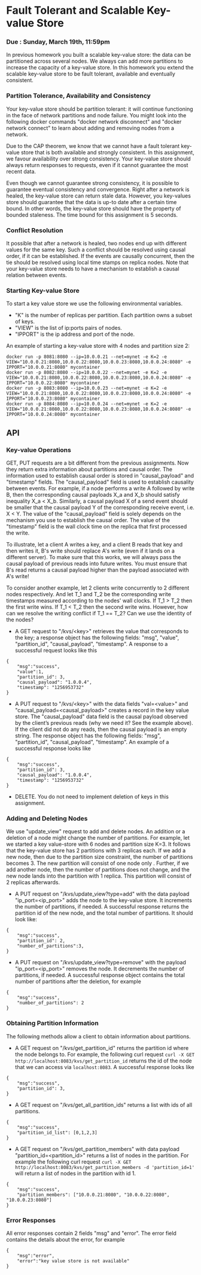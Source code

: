 # Fault Tolerant and Scalable Key-value Store

### Due : Sunday, March 19th, 11:59pm


In previous homework you built a scalable key-value store: the data can be partitioned across several nodes. We always can add more partitions to increase the capacity of a key-value store.
In this homework you extend the scalable key-value store to be fault tolerant, available and eventually consistent.

### Partition Tolerance, Availability and Consistency
Your key-value store should be partition tolerant: it will continue functioning in the face of network partitions and node failure. You might look into the following docker commands "docker network disconnect" and "docker network connect" to learn about adding and removing nodes from a network.     

Due to the CAP theorem, we know that we cannot have a fault tolerant key-value store that is both available and strongly consistent. In this assignment, we favour availability over strong consistency. Your key-value store should always return responses to requests, even if it cannot guarantee the most recent data.

Even though we cannot guarantee strong consistency, it is possible to guarantee eventual consistency and convergence. Right after a network is healed, the key-value store can return stale data. However, you key-values store should guarantee that the data is up-to date after a certain time bound. In other words, the key-value store should have the property of bounded staleness. The time bound for this assignment is 5 seconds.

### Conflict Resolution
It possible that after a network is healed, two nodes end up with different values for the same key. Such a conflict should be resolved using causal order, if it can be established. If the events are causally concurrent, then the tie should be resolved using local time stamps on replica nodes. Note that your key-value store needs to have a mechanism to establish a causal relation between events. 

### Starting Key-value Store
To start a key value store we use the following environmental variables. 

* "K" is the number of replicas per partition. Each partition owns a subset of keys.
* "VIEW" is the list of ip:ports pairs of nodes.
* "IPPORT" is the ip address and port of the node.

An example of starting a key-value store with 4 nodes and partition size 2:

```
docker run -p 8081:8080 --ip=10.0.0.21 --net=mynet -e K=2 -e VIEW="10.0.0.21:8080,10.0.0.22:8080,10.0.0.23:8080,10.0.0.24:8080" -e IPPORT="10.0.0.21:8080" mycontainer
docker run -p 8082:8080 --ip=10.0.0.22 --net=mynet -e K=2 -e VIEW="10.0.0.21:8080,10.0.0.22:8080,10.0.0.23:8080,10.0.0.24:8080" -e IPPORT="10.0.0.22:8080" mycontainer
docker run -p 8083:8080 --ip=10.0.0.23 --net=mynet -e K=2 -e VIEW="10.0.0.21:8080,10.0.0.22:8080,10.0.0.23:8080,10.0.0.24:8080" -e IPPORT="10.0.0.23:8080" mycontainer
docker run -p 8084:8080 --ip=10.0.0.24 --net=mynet -e K=2 -e VIEW="10.0.0.21:8080,10.0.0.22:8080,10.0.0.23:8080,10.0.0.24:8080" -e IPPORT="10.0.0.24:8080" mycontainer
```

## API
### Key-value Operations
GET, PUT requests are a bit different from the previous assignments. Now they return extra information about partitions and causal order. The information used to establish causal order is stored in "causal_payload" and "timestamp" fields. The "causal_payload" field is used to establish causality between events. For example, if a node performs a write A followed by write B, then the corresponding causal payloads X_a and X_b should satisfy inequality X_a < X_b.  Similarly, a causal payload X of a send event should be smaller that the causal payload Y of the corresponding receive event, i.e. X < Y. The value of the "causal_payload" field is solely depends on the mechanism you use to establish the causal order. The value of the "timestamp" field is the wall clock time on the replica that first processed the write.

To illustrate, let a client A writes a key, and a client B reads that key and then writes it, B's write should replace A's write (even if it lands on a different server). To make sure that this works, we will always pass the causal payload of previous reads into future writes. You must ensure that B's read returns a causal payload higher than the payload associated with A's write!

To consider another example, let 2 clients write concurrently to 2 different nodes respectively. And let T_1 and T_2 be the corresponding write timestamps measured according to the nodes' wall clocks. If T_1 > T_2 then the first write wins. If T_1 < T_2 then the second write wins. However, how can we resolve the writing conflict if T_1 == T_2? Can we use the identity of the nodes?


* A GET request to "/kvs/\<key\>" retrieves the value that corresponds to the key; a response object has the following fields: "msg", "value", "partition_id", "causal_payload", "timestamp". A response to a successful request looks like this
```
{
    "msg":"success",
    "value":1,
    "partition_id": 3,
    "causal_payload": "1.0.0.4",
    "timestamp": "1256953732"
}
```

* A PUT request to "/kvs/\<key\>" with the data fields "val=\<value\>" and "causal_payload=\<causal_payload\>" creates a record in the key value store. The "causal_payload" data field is the causal payload observed by the client’s previous reads (why we need it? See the example above). If the client did not do any reads, then the  causal payload is an empty string. The response object has the following fields: "msg", "partition_id", "causal_payload", "timestamp". An example of a successful response looks like
```
{
    "msg":"success",
    "partition_id": 3,
    "causal_payload": "1.0.0.4",
    "timestamp": "1256953732"
}
```

* DELETE. You do not need to implement deletion of keys in this assignment.

### Adding and Deleting Nodes
We use "update_view" request to add and delete nodes. An addition or a deletion of a node might change the number of partitions. For example, let we started a key value-store with 6 nodes and partition size K=3. It follows that the key-value store has 2 partitions with 3 replicas each. If we add a new node, then due to the partition size constraint, the number of partitions becomes 3. The new partition will consist of one node only . Further, if we add another node, then the number of partitions does not change, and the new node lands into the partition with 1 replica. This partition will consist of 2 replicas afterwards.

* A PUT request on "/kvs/update_view?type=add" with the data payload "ip_port=\<ip_port\>" adds the node to the key-value store. It increments the number of partitions, if needed. A successful response returns the partition id of the new node, and the total number of partitions. It should look like:
```
{
    "msg":"success",
    "partition_id": 2,
    "number_of_partitions":3,
}
```
* A PUT request on "/kvs/update_view?type=remove" with the payload "ip_port=\<ip_port\>" removes the node. It decrements the number of partitions, if needed. A successful response object contains the total number of partitions after the deletion, for example
```
{
    "msg":"success",
    "number_of_partitions": 2
}
```

### Obtaining Partition Information
The following methods allow a client to obtain information about partitions.

* A GET request on "/kvs/get_partition_id" returns the partition id where the node belongs to. For example, the following curl request `curl -X GET http://localhost:8083/kvs/get_partition_id` returns the id of the node that we can access via `localhost:8083`. A successful response looks like
```
{
    "msg":"success",
    "partition_id": 3,
}
```

* A GET request on "/kvs/get_all_partition_ids" returns a list with ids of all partitions.
```
{
    "msg":"success",
    "partition_id_list": [0,1,2,3]
}
```

* A GET request on "/kvs/get_partition_members" with data payload "partition_id=\<partition_id\>" returns a list of nodes in the partition.
    For example the following curl request `curl -X GET http://localhost:8083/kvs/get_partition_members -d 'partition_id=1' ` will return a list of nodes in the partition with id 1.
```
{
    "msg":"success",
    "partition_members": ["10.0.0.21:8080", "10.0.0.22:8080", "10.0.0.23:8080"]
}
```

### Error Responses
All error responses contain 2 fields "msg" and "error". The error field contains the details about the error, for example
```
{
    "msg":"error",
    "error":"key value store is not available"
}
```
